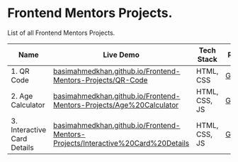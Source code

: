 # Frontend Mentors Projects.

List of all Frontend Mentors Projects.

| Name | Live Demo | Tech Stack | Repo |
| ---- | --------- | ---------- | ---- |
| 1. QR Code | [basimahmedkhan.github.io/Frontend-Mentors-Projects/QR-Code](https://basimahmedkhan.github.io/Frontend-Mentors-Projects/QR-Code/) | HTML, CSS | [Github](https://github.com/BasimAhmedKhan/Frontend-Mentors-Projects/tree/main/QR-Code)
| 2. Age Calculator | [basimahmedkhan.github.io/Frontend-Mentors-Projects/Age%20Calculator](https://basimahmedkhan.github.io/Frontend-Mentors-Projects/Age%20Calculator/) | HTML, CSS, JS | [Github](https://github.com/BasimAhmedKhan/Frontend-Mentors-Projects/tree/main/Age%20Calculator) |
| 3. Interactive Card Details | [basimahmedkhan.github.io/Frontend-Mentors-Projects/Interactive%20Card%20Details](https://basimahmedkhan.github.io/Frontend-Mentors-Projects/Interactive%20Card%20Details/) | HTML, CSS, JS | [Github](https://github.com/BasimAhmedKhan/Frontend-Mentors-Projects/tree/main/Interactive%20Card%20Details) |
